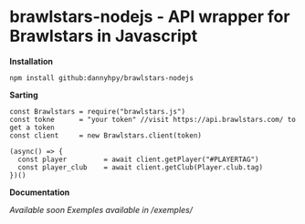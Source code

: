 # brawlstars-nodejs - API wrapper for Brawlstars in Javascript

**Installation**

`npm install github:dannyhpy/brawlstars-nodejs`

**Sarting**

```JS
const Brawlstars = require("brawlstars.js")
const tokne      = "your token" //visit https://api.brawlstars.com/ to get a token
const client     = new Brawlstars.client(token)

(async() => {
  const player         = await client.getPlayer("#PLAYERTAG")
  const player_club    = await client.getClub(Player.club.tag)
})()
```

**Documentation**

*Available soon*
*Exemples available in /exemples/*
